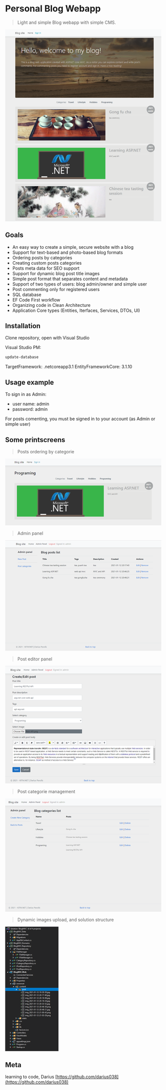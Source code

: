 # Personal Blog Webapp
> Light and simple Blog webapp with simple CMS.

![F1](https://github.com/darius038/BlogMVC/blob/master/f1.png)

## Goals
* An easy way to create a simple, secure website with a blog
* Support for text-based and photo-based blog formats
* Ordering posts by categories
* Creating custom posts categories
* Posts meta data for SEO support
* Support for dynamic blog post title images
* Simple post format that separates content and metadata
* Support of two types of users: blog admin/owner and simple user
* Post commenting only for registered users
* SQL database
* EF Code First workflow
* Organizing code in Clean Architecture
* Application Core types (Entities, Iterfaces, Services, DTOs, UI)

## Installation

Clone repository, open with Visual Studio

Visual Studio PM:
```sh
update-database
```
TargetFramework: .netcoreapp3.1
EntityFrameworkCore: 3.1.10

## Usage example
To sign in as Admin:
* user name: admin
* password: admin

For posts comenting, you must be signed in to your account (as Admin or simple user)

## Some printscreens
> Posts ordering by categorie

![F1](https://github.com/darius038/BlogMVC/blob/master/f2.png)
> Admin panel

![F1](https://github.com/darius038/BlogMVC/blob/master/f3.png)
> Post editor panel

![F1](https://github.com/darius038/BlogMVC/blob/master/f4.png)
> Post categorie management

![F1](https://github.com/darius038/BlogMVC/blob/master/f5.png)
> Dynamic images upload, and solution structure

![F1](https://github.com/darius038/BlogMVC/blob/master/f6.png)


## Meta
learning to code,
Darius
[https://github.com/darius038](https://github.com/darius038)

